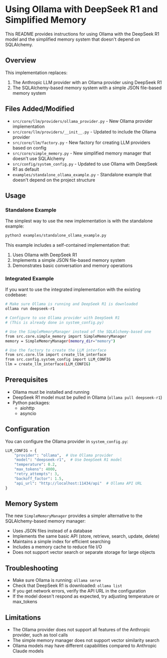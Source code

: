 
# Using Ollama with DeepSeek R1 and Simplified Memory

This README provides instructions for using Ollama with the DeepSeek R1 model and the simplified memory system that doesn't depend on SQLAlchemy.

## Overview

This implementation replaces:
1. The Anthropic LLM provider with an Ollama provider using DeepSeek R1
2. The SQLAlchemy-based memory system with a simple JSON file-based memory system

## Files Added/Modified

- `src/core/llm/providers/ollama_provider.py` - New Ollama provider implementation
- `src/core/llm/providers/__init__.py` - Updated to include the Ollama provider
- `src/core/llm/factory.py` - New factory for creating LLM providers based on config
- `src/core/simple_memory.py` - New simplified memory manager that doesn't use SQLAlchemy
- `src/config/system_config.py` - Updated to use Ollama with DeepSeek R1 as default
- `examples/standalone_ollama_example.py` - Standalone example that doesn't depend on the project structure

## Usage

### Standalone Example

The simplest way to use the new implementation is with the standalone example:

```bash
python3 examples/standalone_ollama_example.py
```

This example includes a self-contained implementation that:
1. Uses Ollama with DeepSeek R1
2. Implements a simple JSON file-based memory system
3. Demonstrates basic conversation and memory operations

### Integrated Example

If you want to use the integrated implementation with the existing codebase:

```bash
# Make sure Ollama is running and DeepSeek R1 is downloaded
ollama run deepseek-r1

# Configure to use Ollama provider with DeepSeek R1
# (This is already done in system_config.py)

# Use the SimpleMemoryManager instead of the SQLAlchemy-based one
from src.core.simple_memory import SimpleMemoryManager
memory = SimpleMemoryManager(memory_dir="memory")

# Use the factory to create the LLM interface
from src.core.llm import create_llm_interface
from src.config.system_config import LLM_CONFIG
llm = create_llm_interface(LLM_CONFIG)
```

## Prerequisites

- Ollama must be installed and running
- DeepSeek R1 model must be pulled in Ollama (`ollama pull deepseek-r1`)
- Python packages:
  - aiohttp
  - asyncio

## Configuration

You can configure the Ollama provider in `system_config.py`:

```python
LLM_CONFIG = {
    "provider": "ollama",  # Use Ollama provider
    "model": "deepseek-r1",  # Use DeepSeek R1 model
    "temperature": 0.2,
    "max_tokens": 4000,
    "retry_attempts": 3,
    "backoff_factor": 1.5,
    "api_url": "http://localhost:11434/api"  # Ollama API URL
}
```

## Memory System

The new `SimpleMemoryManager` provides a simpler alternative to the SQLAlchemy-based memory manager:

- Uses JSON files instead of a database
- Implements the same basic API (store, retrieve, search, update, delete)
- Maintains a simple index for efficient searching
- Includes a memory cache to reduce file I/O
- Does not support vector search or separate storage for large objects

## Troubleshooting

- Make sure Ollama is running: `ollama serve`
- Check that DeepSeek R1 is downloaded: `ollama list`
- If you get network errors, verify the API URL in the configuration
- If the model doesn't respond as expected, try adjusting temperature or max_tokens

## Limitations

- The Ollama provider does not support all features of the Anthropic provider, such as tool calls
- The simple memory manager does not support vector similarity search
- Ollama models may have different capabilities compared to Anthropic Claude models